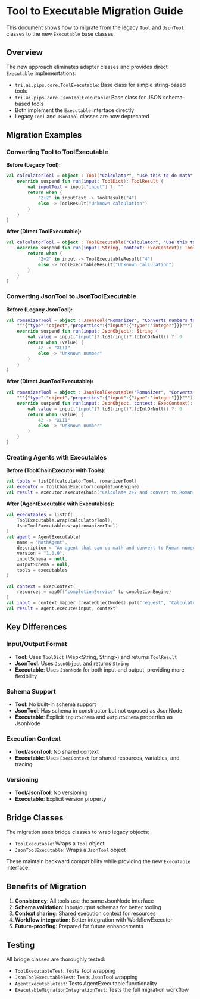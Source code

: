 # Tool to Executable Migration Guide

This document shows how to migrate from the legacy `Tool` and `JsonTool` classes to the new `Executable` base classes.

## Overview

The new approach eliminates adapter classes and provides direct `Executable` implementations:
- `tri.ai.pips.core.ToolExecutable`: Base class for simple string-based tools
- `tri.ai.pips.core.JsonToolExecutable`: Base class for JSON schema-based tools
- Both implement the `Executable` interface directly
- Legacy `Tool` and `JsonTool` classes are now deprecated

## Migration Examples

### Converting Tool to ToolExecutable

**Before (Legacy Tool):**
```kotlin
val calculatorTool = object : Tool("Calculator", "Use this to do math") {
    override suspend fun run(input: ToolDict): ToolResult {
        val inputText = input["input"] ?: ""
        return when {
            "2+2" in inputText -> ToolResult("4")
            else -> ToolResult("Unknown calculation")
        }
    }
}
```

**After (Direct ToolExecutable):**
```kotlin
val calculatorTool = object : ToolExecutable("Calculator", "Use this to do math") {
    override suspend fun run(input: String, context: ExecContext): ToolExecutableResult {
        return when {
            "2+2" in input -> ToolExecutableResult("4")
            else -> ToolExecutableResult("Unknown calculation")
        }
    }
}
```

### Converting JsonTool to JsonToolExecutable

**Before (Legacy JsonTool):**
```kotlin
val romanizerTool = object : JsonTool("Romanizer", "Converts numbers to Roman numerals",
    """{"type":"object","properties":{"input":{"type":"integer"}}}""") {
    override suspend fun run(input: JsonObject): String {
        val value = input["input"]?.toString()?.toIntOrNull() ?: 0
        return when (value) {
            42 -> "XLII"
            else -> "Unknown number"
        }
    }
}
```

**After (Direct JsonToolExecutable):**
```kotlin
val romanizerTool = object : JsonToolExecutable("Romanizer", "Converts numbers to Roman numerals",
    """{"type":"object","properties":{"input":{"type":"integer"}}}""") {
    override suspend fun run(input: JsonObject, context: ExecContext): String {
        val value = input["input"]?.toString()?.toIntOrNull() ?: 0
        return when (value) {
            42 -> "XLII"
            else -> "Unknown number"
        }
    }
}
```

### Creating Agents with Executables

**Before (ToolChainExecutor with Tools):**
```kotlin
val tools = listOf(calculatorTool, romanizerTool)
val executor = ToolChainExecutor(completionEngine)
val result = executor.executeChain("Calculate 2+2 and convert to Roman numerals", tools)
```

**After (AgentExecutable with Executables):**
```kotlin
val executables = listOf(
    ToolExecutable.wrap(calculatorTool),
    JsonToolExecutable.wrap(romanizerTool)
)
val agent = AgentExecutable(
    name = "MathAgent",
    description = "An agent that can do math and convert to Roman numerals",
    version = "1.0.0",
    inputSchema = null,
    outputSchema = null,
    tools = executables
)

val context = ExecContext(
    resources = mapOf("completionService" to completionEngine)
)
val input = context.mapper.createObjectNode().put("request", "Calculate 2+2 and convert to Roman numerals")
val result = agent.execute(input, context)
```

## Key Differences

### Input/Output Format
- **Tool**: Uses `ToolDict` (Map<String, String>) and returns `ToolResult`
- **JsonTool**: Uses `JsonObject` and returns `String`
- **Executable**: Uses `JsonNode` for both input and output, providing more flexibility

### Schema Support
- **Tool**: No built-in schema support
- **JsonTool**: Has schema in constructor but not exposed as JsonNode
- **Executable**: Explicit `inputSchema` and `outputSchema` properties as JsonNode

### Execution Context
- **Tool/JsonTool**: No shared context
- **Executable**: Uses `ExecContext` for shared resources, variables, and tracing

### Versioning
- **Tool/JsonTool**: No versioning
- **Executable**: Explicit version property

## Bridge Classes

The migration uses bridge classes to wrap legacy objects:

- `ToolExecutable`: Wraps a `Tool` object
- `JsonToolExecutable`: Wraps a `JsonTool` object

These maintain backward compatibility while providing the new `Executable` interface.

## Benefits of Migration

1. **Consistency**: All tools use the same JsonNode interface
2. **Schema validation**: Input/output schemas for better tooling
3. **Context sharing**: Shared execution context for resources
4. **Workflow integration**: Better integration with WorkflowExecutor
5. **Future-proofing**: Prepared for future enhancements

## Testing

All bridge classes are thoroughly tested:
- `ToolExecutableTest`: Tests Tool wrapping
- `JsonToolExecutableTest`: Tests JsonTool wrapping
- `AgentExecutableTest`: Tests AgentExecutable functionality
- `ExecutableMigrationIntegrationTest`: Tests the full migration workflow